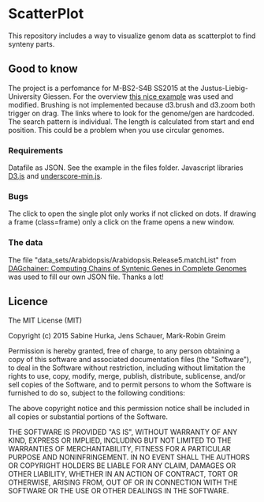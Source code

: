 # ScatterPlot
This repository includes a way to visualize genom data as scatterplot to find synteny parts.

## Good to know
The project is a perfomance for M-BS2-S4B SS2015 at the Justus-Liebig-University Giessen. For the overview [this nice example](http://bl.ocks.org/mbostock/3213173) was used and modified. Brushing is not implemented because d3.brush and d3.zoom both trigger on drag. The links where to look for the genome/gen are hardcoded. The search pattern is individual. The length is calculated from start and end position. This could be a problem when you use circular genomes.

### Requirements
Datafile as JSON. See the example in the files folder. Javascript libraries [D3.js](http://d3js.org) and [underscore-min.js](http://underscorejs.org).
 
### Bugs
The click to open the single plot only works if not clicked on dots. If drawing a frame (class=frame) only a click on the frame opens a new window.

### The data
The file "data_sets/Arabidopsis/Arabidopsis.Release5.matchList" from [DAGchainer: Computing Chains of Syntenic Genes in Complete Genomes](http://dagchainer.sourceforge.net/) was used to fill our own JSON file. Thanks a lot!

## Licence
The MIT License (MIT)

Copyright (c) 2015 Sabine Hurka, Jens Schauer, Mark-Robin Greim

Permission is hereby granted, free of charge, to any person obtaining a copy
of this software and associated documentation files (the "Software"), to deal
in the Software without restriction, including without limitation the rights
to use, copy, modify, merge, publish, distribute, sublicense, and/or sell
copies of the Software, and to permit persons to whom the Software is
furnished to do so, subject to the following conditions:

The above copyright notice and this permission notice shall be included in all
copies or substantial portions of the Software.

THE SOFTWARE IS PROVIDED "AS IS", WITHOUT WARRANTY OF ANY KIND, EXPRESS OR
IMPLIED, INCLUDING BUT NOT LIMITED TO THE WARRANTIES OF MERCHANTABILITY,
FITNESS FOR A PARTICULAR PURPOSE AND NONINFRINGEMENT. IN NO EVENT SHALL THE
AUTHORS OR COPYRIGHT HOLDERS BE LIABLE FOR ANY CLAIM, DAMAGES OR OTHER
LIABILITY, WHETHER IN AN ACTION OF CONTRACT, TORT OR OTHERWISE, ARISING FROM,
OUT OF OR IN CONNECTION WITH THE SOFTWARE OR THE USE OR OTHER DEALINGS IN THE
SOFTWARE.
